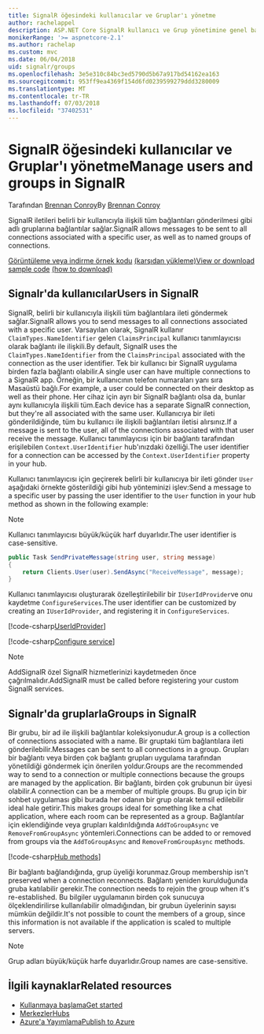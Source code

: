 ```yaml
---
title: SignalR öğesindeki kullanıcılar ve Gruplar'ı yönetme
author: rachelappel
description: ASP.NET Core SignalR kullanıcı ve Grup yönetimine genel bakış.
monikerRange: '>= aspnetcore-2.1'
ms.author: rachelap
ms.custom: mvc
ms.date: 06/04/2018
uid: signalr/groups
ms.openlocfilehash: 3e5e310c84bc3ed5790d5b67a917bd54162ea163
ms.sourcegitcommit: 953ff9ea4369f154d6fd0239599279ddd3280009
ms.translationtype: MT
ms.contentlocale: tr-TR
ms.lasthandoff: 07/03/2018
ms.locfileid: "37402531"
---
```

# <a name="manage-users-and-groups-in-signalr"></a><span data-ttu-id="63192-103">SignalR öğesindeki kullanıcılar ve Gruplar'ı yönetme</span><span class="sxs-lookup"><span data-stu-id="63192-103">Manage users and groups in SignalR</span></span>

<span data-ttu-id="63192-104">Tarafından [Brennan Conroy](https://github.com/BrennanConroy)</span><span class="sxs-lookup"><span data-stu-id="63192-104">By [Brennan Conroy](https://github.com/BrennanConroy)</span></span>

<span data-ttu-id="63192-105">SignalR iletileri belirli bir kullanıcıyla ilişkili tüm bağlantıları gönderilmesi gibi adlı gruplarına bağlantılar sağlar.</span><span class="sxs-lookup"><span data-stu-id="63192-105">SignalR allows messages to be sent to all connections associated with a specific user, as well as to named groups of connections.</span></span>

<span data-ttu-id="63192-106">[Görüntüleme veya indirme örnek kodu](https://github.com/aspnet/Docs/tree/master/aspnetcore/signalr/groups/sample/) [(karşıdan yükleme)](xref:tutorials/index#how-to-download-a-sample)</span><span class="sxs-lookup"><span data-stu-id="63192-106">[View or download sample code](https://github.com/aspnet/Docs/tree/master/aspnetcore/signalr/groups/sample/) [(how to download)](xref:tutorials/index#how-to-download-a-sample)</span></span>

## <a name="users-in-signalr"></a><span data-ttu-id="63192-107">Signalr'da kullanıcılar</span><span class="sxs-lookup"><span data-stu-id="63192-107">Users in SignalR</span></span>

<span data-ttu-id="63192-108">SignalR, belirli bir kullanıcıyla ilişkili tüm bağlantılara ileti göndermek sağlar.</span><span class="sxs-lookup"><span data-stu-id="63192-108">SignalR allows you to send messages to all connections associated with a specific user.</span></span> <span data-ttu-id="63192-109">Varsayılan olarak, SignalR kullanır `ClaimTypes.NameIdentifier` gelen `ClaimsPrincipal` kullanıcı tanımlayıcısı olarak bağlantı ile ilişkili.</span><span class="sxs-lookup"><span data-stu-id="63192-109">By default, SignalR uses the `ClaimTypes.NameIdentifier` from the `ClaimsPrincipal` associated with the connection as the user identifier.</span></span> <span data-ttu-id="63192-110">Tek bir kullanıcı bir SignalR uygulama birden fazla bağlantı olabilir.</span><span class="sxs-lookup"><span data-stu-id="63192-110">A single user can have multiple connections to a SignalR app.</span></span> <span data-ttu-id="63192-111">Örneğin, bir kullanıcının telefon numaraları yanı sıra Masaüstü bağlı.</span><span class="sxs-lookup"><span data-stu-id="63192-111">For example, a user could be connected on their desktop as well as their phone.</span></span> <span data-ttu-id="63192-112">Her cihaz için ayrı bir SignalR bağlantı olsa da, bunlar aynı kullanıcıyla ilişkili tüm.</span><span class="sxs-lookup"><span data-stu-id="63192-112">Each device has a separate SignalR connection, but they're all associated with the same user.</span></span> <span data-ttu-id="63192-113">Kullanıcıya bir ileti gönderildiğinde, tüm bu kullanıcı ile ilişkili bağlantıları iletisi alırsınız.</span><span class="sxs-lookup"><span data-stu-id="63192-113">If a message is sent to the user, all of the connections associated with that user receive the message.</span></span> <span data-ttu-id="63192-114">Kullanıcı tanımlayıcısı için bir bağlantı tarafından erişilebilen `Context.UserIdentifier` hub'ınızdaki özelliği.</span><span class="sxs-lookup"><span data-stu-id="63192-114">The user identifier for a connection can be accessed by the `Context.UserIdentifier` property in your hub.</span></span>

<span data-ttu-id="63192-115">Kullanıcı tanımlayıcısı için geçirerek belirli bir kullanıcıya bir ileti gönder `User` aşağıdaki örnekte gösterildiği gibi hub yönteminizi işlev:</span><span class="sxs-lookup"><span data-stu-id="63192-115">Send a message to a specific user by passing the user identifier to the `User` function in your hub method as shown in the following example:</span></span>

> [!NOTE]
> <span data-ttu-id="63192-116">Kullanıcı tanımlayıcısı büyük/küçük harf duyarlıdır.</span><span class="sxs-lookup"><span data-stu-id="63192-116">The user identifier is case-sensitive.</span></span>

```csharp
public Task SendPrivateMessage(string user, string message)
{
    return Clients.User(user).SendAsync("ReceiveMessage", message);
}
```

<span data-ttu-id="63192-117">Kullanıcı tanımlayıcısı oluşturarak özelleştirilebilir bir `IUserIdProvider`ve onu kaydetme `ConfigureServices`.</span><span class="sxs-lookup"><span data-stu-id="63192-117">The user identifier can be customized by creating an `IUserIdProvider`, and registering it in `ConfigureServices`.</span></span>

[!code-csharp[UserIdProvider](groups/sample/customuseridprovider.cs?range=4-10)]

[!code-csharp[Configure service](groups/sample/startup.cs?range=21-22,39-42)]

> [!NOTE]
> <span data-ttu-id="63192-118">AddSignalR özel SignalR hizmetlerinizi kaydetmeden önce çağrılmalıdır.</span><span class="sxs-lookup"><span data-stu-id="63192-118">AddSignalR must be called before registering your custom SignalR services.</span></span>

## <a name="groups-in-signalr"></a><span data-ttu-id="63192-119">Signalr'da gruplarla</span><span class="sxs-lookup"><span data-stu-id="63192-119">Groups in SignalR</span></span>

<span data-ttu-id="63192-120">Bir grubu, bir ad ile ilişkili bağlantılar koleksiyonudur.</span><span class="sxs-lookup"><span data-stu-id="63192-120">A group is a collection of connections associated with a name.</span></span> <span data-ttu-id="63192-121">Bir gruptaki tüm bağlantılara ileti gönderilebilir.</span><span class="sxs-lookup"><span data-stu-id="63192-121">Messages can be sent to all connections in a group.</span></span> <span data-ttu-id="63192-122">Grupları bir bağlantı veya birden çok bağlantı grupları uygulama tarafından yönetildiği göndermek için önerilen yoldur.</span><span class="sxs-lookup"><span data-stu-id="63192-122">Groups are the recommended way to send to a connection or multiple connections because the groups are managed by the application.</span></span> <span data-ttu-id="63192-123">Bir bağlantı, birden çok grubunun bir üyesi olabilir.</span><span class="sxs-lookup"><span data-stu-id="63192-123">A connection can be a member of multiple groups.</span></span> <span data-ttu-id="63192-124">Bu grup için bir sohbet uygulaması gibi burada her odanın bir grup olarak temsil edilebilir ideal hale getirir.</span><span class="sxs-lookup"><span data-stu-id="63192-124">This makes groups ideal for something like a chat application, where each room can be represented as a group.</span></span> <span data-ttu-id="63192-125">Bağlantılar için eklendiğinde veya grupları kaldırıldığında `AddToGroupAsync` ve `RemoveFromGroupAsync` yöntemleri.</span><span class="sxs-lookup"><span data-stu-id="63192-125">Connections can be added to or removed from groups via the `AddToGroupAsync` and `RemoveFromGroupAsync` methods.</span></span>

[!code-csharp[Hub methods](groups/sample/hubs/chathub.cs?range=15-27)]

<span data-ttu-id="63192-126">Bir bağlantı bağlandığında, grup üyeliği korunmaz.</span><span class="sxs-lookup"><span data-stu-id="63192-126">Group membership isn't preserved when a connection reconnects.</span></span> <span data-ttu-id="63192-127">Bağlantı yeniden kurulduğunda gruba katılabilir gerekir.</span><span class="sxs-lookup"><span data-stu-id="63192-127">The connection needs to rejoin the group when it's re-established.</span></span> <span data-ttu-id="63192-128">Bu bilgiler uygulamanın birden çok sunucuya ölçeklendirilirse kullanılabilir olmadığından, bir grubun üyelerinin sayısı mümkün değildir.</span><span class="sxs-lookup"><span data-stu-id="63192-128">It's not possible to count the members of a group, since this information is not available if the application is scaled to multiple servers.</span></span>

> [!NOTE]
> <span data-ttu-id="63192-129">Grup adları büyük/küçük harfe duyarlıdır.</span><span class="sxs-lookup"><span data-stu-id="63192-129">Group names are case-sensitive.</span></span>

## <a name="related-resources"></a><span data-ttu-id="63192-130">İlgili kaynaklar</span><span class="sxs-lookup"><span data-stu-id="63192-130">Related resources</span></span>

* [<span data-ttu-id="63192-131">Kullanmaya başlama</span><span class="sxs-lookup"><span data-stu-id="63192-131">Get started</span></span>](xref:tutorials/signalr)
* [<span data-ttu-id="63192-132">Merkezler</span><span class="sxs-lookup"><span data-stu-id="63192-132">Hubs</span></span>](xref:signalr/hubs)
* [<span data-ttu-id="63192-133">Azure'a Yayımlama</span><span class="sxs-lookup"><span data-stu-id="63192-133">Publish to Azure</span></span>](xref:signalr/publish-to-azure-web-app)
